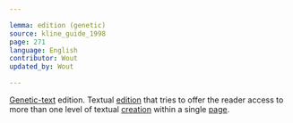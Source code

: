 ```yaml
---

lemma: edition (genetic)
source: kline_guide_1998
page: 271
language: English
contributor: Wout
updated_by: Wout

---
```


[Genetic-text](textGenetic) edition. Textual [edition](editionScholarly.html) that tries to offer the reader access to more than one level of textual [creation](genesis.html) within a single [page](page.html).
